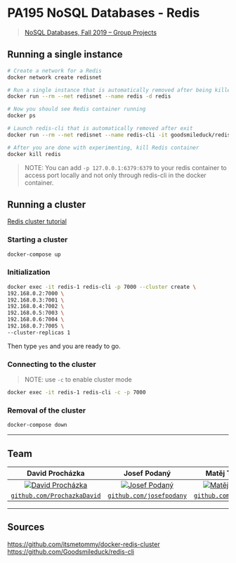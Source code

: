 # PA195 NoSQL Databases - Redis

> [NoSQL Databases, Fall 2019 – Group Projects](http://disa.fi.muni.cz/vlastislav-dohnal/teaching/nosql-databases-fall-2019/group-projects/)

## Running a single instance

```bash
# Create a network for a Redis
docker network create redisnet

# Run a single instance that is automatically removed after being killed
docker run --rm --net redisnet --name redis -d redis

# Now you should see Redis container running
docker ps

# Launch redis-cli that is automatically removed after exit
docker run --rm --net redisnet --name redis-cli -it goodsmileduck/redis-cli redis-cli -h redis.redisnet

# After you are done with experimenting, kill Redis container
docker kill redis
```

> NOTE: You can add `-p 127.0.0.1:6379:6379` to your redis container to access port locally and not only through redis-cli in the docker container. 

## Running a cluster

[Redis cluster tutorial](https://redis.io/topics/cluster-tutorial)

### Starting a cluster 

```bash
docker-compose up
```

### Initialization

```bash
docker exec -it redis-1 redis-cli -p 7000 --cluster create \
192.168.0.2:7000 \
192.168.0.3:7001 \
192.168.0.4:7002 \
192.168.0.5:7003 \
192.168.0.6:7004 \
192.168.0.7:7005 \
--cluster-replicas 1
```

Then type `yes` and you are ready to go.

### Connecting to the cluster

> NOTE: use `-c` to enable cluster mode

```bash
docker exec -it redis-1 redis-cli -c -p 7000
```

### Removal of the cluster

```bash
docker-compose down
```

---

## Team

|                                                   David Procházka                                                   |                                                  Josef Podaný                                                  |                                                   Matěj Tužil                                                 |
| :-----------------------------------------------------------------------------------------------------------------: | :------------------------------------------------------------------------------------------------------------: | :---------: |
| [![David Procházka](https://avatars3.githubusercontent.com/u/2158418?s=200&v=4)](https://github.com/ProchazkaDavid) | [![Josef Podaný](https://avatars1.githubusercontent.com/u/30719925?s=200&v=4)](https://github.com/josefpodany) | [![Matěj Tužil](https://avatars.githubusercontent.com/xtuzil)](https://github.com/xtuzil)            |
|                          [`github.com/ProchazkaDavid`](https://github.com/ProchazkaDavid)                           |                           [`github.com/josefpodany`](https://github.com/josefpodany)                           |    [`github.com/xtuzil`](https://github.com/xtuzil)          |

---

## Sources
https://github.com/itsmetommy/docker-redis-cluster
https://github.com/Goodsmileduck/redis-cli
